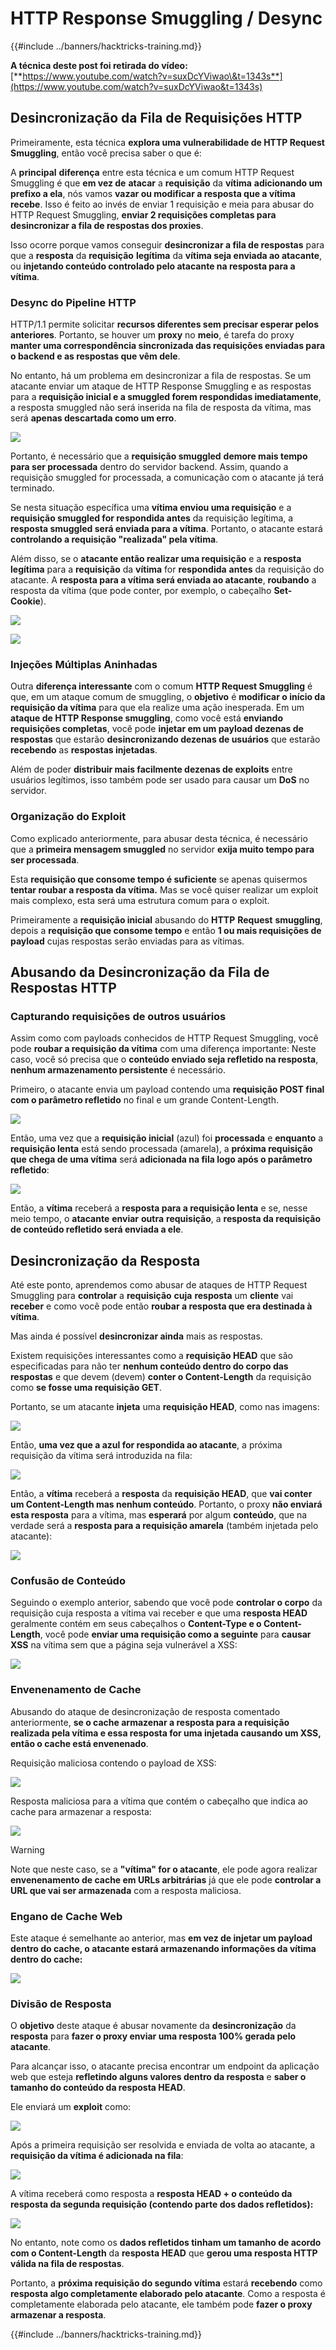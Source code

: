 # HTTP Response Smuggling / Desync

{{#include ../banners/hacktricks-training.md}}

**A técnica deste post foi retirada do vídeo:** [**https://www.youtube.com/watch?v=suxDcYViwao\&t=1343s**](https://www.youtube.com/watch?v=suxDcYViwao&t=1343s)

## Desincronização da Fila de Requisições HTTP

Primeiramente, esta técnica **explora uma vulnerabilidade de HTTP Request Smuggling**, então você precisa saber o que é:

A **principal** **diferença** entre esta técnica e um comum HTTP Request Smuggling é que **em vez de** **atacar** a **requisição** da **vítima** **adicionando um prefixo a ela**, nós vamos **vazar ou modificar a resposta que a vítima recebe**. Isso é feito ao invés de enviar 1 requisição e meia para abusar do HTTP Request Smuggling, **enviar 2 requisições completas para desincronizar a fila de respostas dos proxies**.

Isso ocorre porque vamos conseguir **desincronizar a fila de respostas** para que a **resposta** da **requisição** **legítima** da **vítima seja enviada ao atacante**, ou **injetando conteúdo controlado pelo atacante na resposta para a vítima**.

### Desync do Pipeline HTTP

HTTP/1.1 permite solicitar **recursos diferentes sem precisar esperar pelos anteriores**. Portanto, se houver um **proxy** no **meio**, é tarefa do proxy **manter uma correspondência sincronizada das requisições enviadas para o backend e as respostas que vêm dele**.

No entanto, há um problema em desincronizar a fila de respostas. Se um atacante enviar um ataque de HTTP Response Smuggling e as respostas para a **requisição inicial e a smuggled forem respondidas imediatamente**, a resposta smuggled não será inserida na fila de resposta da vítima, mas será **apenas descartada como um erro**.

![](<../images/image (633).png>)

Portanto, é necessário que a **requisição smuggled** **demore mais tempo para ser processada** dentro do servidor backend. Assim, quando a requisição smuggled for processada, a comunicação com o atacante já terá terminado.

Se nesta situação específica uma **vítima enviou uma requisição** e a **requisição smuggled for respondida antes** da requisição legítima, a **resposta smuggled será enviada para a vítima**. Portanto, o atacante estará **controlando a requisição "realizada" pela vítima**.

Além disso, se o **atacante então realizar uma requisição** e a **resposta legítima** para a **requisição** da **vítima** for **respondida** **antes** da requisição do atacante. A **resposta para a vítima será enviada ao atacante**, **roubando** a resposta da vítima (que pode conter, por exemplo, o cabeçalho **Set-Cookie**).

![](<../images/image (1020).png>)

![](<../images/image (719).png>)

### Injeções Múltiplas Aninhadas

Outra **diferença interessante** com o comum **HTTP Request Smuggling** é que, em um ataque comum de smuggling, o **objetivo** é **modificar o início da requisição da vítima** para que ela realize uma ação inesperada. Em um **ataque de HTTP Response smuggling**, como você está **enviando requisições completas**, você pode **injetar em um payload dezenas de respostas** que estarão **desincronizando dezenas de usuários** que estarão **recebendo** as **respostas injetadas**.

Além de poder **distribuir mais facilmente dezenas de exploits** entre usuários legítimos, isso também pode ser usado para causar um **DoS** no servidor.

### Organização do Exploit

Como explicado anteriormente, para abusar desta técnica, é necessário que a **primeira mensagem smuggled** no servidor **exija muito tempo para ser processada**.

Esta **requisição que consome tempo é suficiente** se apenas quisermos **tentar roubar a resposta da vítima.** Mas se você quiser realizar um exploit mais complexo, esta será uma estrutura comum para o exploit.

Primeiramente a **requisição inicial** abusando do **HTTP** **Request** **smuggling**, depois a **requisição que consome tempo** e então **1 ou mais requisições de payload** cujas respostas serão enviadas para as vítimas.

## Abusando da Desincronização da Fila de Respostas HTTP

### Capturando requisições de outros usuários <a href="#capturing-other-users-requests" id="capturing-other-users-requests"></a>

Assim como com payloads conhecidos de HTTP Request Smuggling, você pode **roubar a requisição da vítima** com uma diferença importante: Neste caso, você só precisa que o **conteúdo enviado seja refletido na resposta**, **nenhum armazenamento persistente** é necessário.

Primeiro, o atacante envia um payload contendo uma **requisição POST final com o parâmetro refletido** no final e um grande Content-Length.

![](<../images/image (1053).png>)

Então, uma vez que a **requisição inicial** (azul) foi **processada** e **enquanto** a **requisição lenta** está sendo processada (amarela), a **próxima requisição que chega de uma vítima** será **adicionada na fila logo após o parâmetro refletido**:

![](<../images/image (794).png>)

Então, a **vítima** receberá a **resposta para a requisição lenta** e se, nesse meio tempo, o **atacante** **enviar** **outra** **requisição**, a **resposta da requisição de conteúdo refletido será enviada a ele**.

## Desincronização da Resposta

Até este ponto, aprendemos como abusar de ataques de HTTP Request Smuggling para **controlar** a **requisição** **cuja** **resposta** um **cliente** vai **receber** e como você pode então **roubar a resposta que era destinada à vítima**.

Mas ainda é possível **desincronizar ainda** mais as respostas.

Existem requisições interessantes como a **requisição HEAD** que são especificadas para não ter **nenhum conteúdo dentro do corpo das respostas** e que devem (devem) **conter o Content-Length** da requisição como **se fosse uma requisição GET**.

Portanto, se um atacante **injeta** uma **requisição HEAD**, como nas imagens:

![](<../images/image (1107).png>)

Então, **uma vez que a azul for respondida ao atacante**, a próxima requisição da vítima será introduzida na fila:

![](<../images/image (999).png>)

Então, a **vítima** receberá a **resposta** da **requisição HEAD**, que **vai conter um Content-Length mas nenhum conteúdo**. Portanto, o proxy **não enviará esta resposta** para a vítima, mas **esperará** por algum **conteúdo**, que na verdade será a **resposta para a requisição amarela** (também injetada pelo atacante):

![](<../images/image (735).png>)

### Confusão de Conteúdo

Seguindo o exemplo anterior, sabendo que você pode **controlar o corpo** da requisição cuja resposta a vítima vai receber e que uma **resposta HEAD** geralmente contém em seus cabeçalhos o **Content-Type e o Content-Length**, você pode **enviar uma requisição como a seguinte** para **causar XSS** na vítima sem que a página seja vulnerável a XSS:

![](<../images/image (688).png>)

### Envenenamento de Cache

Abusando do ataque de desincronização de resposta comentado anteriormente, **se o cache armazenar a resposta para a requisição realizada pela vítima e essa resposta for uma injetada causando um XSS, então o cache está envenenado**.

Requisição maliciosa contendo o payload de XSS:

![](<../images/image (614).png>)

Resposta maliciosa para a vítima que contém o cabeçalho que indica ao cache para armazenar a resposta:

![](<../images/image (566).png>)

> [!WARNING]
> Note que neste caso, se a **"vítima" for o atacante**, ele pode agora realizar **envenenamento de cache em URLs arbitrárias** já que ele pode **controlar a URL que vai ser armazenada** com a resposta maliciosa.

### Engano de Cache Web

Este ataque é semelhante ao anterior, mas **em vez de injetar um payload dentro do cache, o atacante estará armazenando informações da vítima dentro do cache:**

![](<../images/image (991).png>)

### Divisão de Resposta

O **objetivo** deste ataque é abusar novamente da **desincronização** da **resposta** para **fazer o proxy enviar uma resposta 100% gerada pelo atacante**.

Para alcançar isso, o atacante precisa encontrar um endpoint da aplicação web que esteja **refletindo alguns valores dentro da resposta** e **saber o tamanho do conteúdo da resposta HEAD**.

Ele enviará um **exploit** como:

![](<../images/image (911).png>)

Após a primeira requisição ser resolvida e enviada de volta ao atacante, a **requisição da vítima é adicionada na fila**:

![](<../images/image (737).png>)

A vítima receberá como resposta a **resposta HEAD + o conteúdo da resposta da segunda requisição (contendo parte dos dados refletidos):**

![](<../images/image (356).png>)

No entanto, note como os **dados refletidos tinham um tamanho de acordo com o Content-Length** da **resposta HEAD** que **gerou uma resposta HTTP válida na fila de respostas**.

Portanto, a **próxima requisição do segundo vítima** estará **recebendo** como **resposta algo completamente elaborado pelo atacante**. Como a resposta é completamente elaborada pelo atacante, ele também pode **fazer o proxy armazenar a resposta**.

{{#include ../banners/hacktricks-training.md}}
